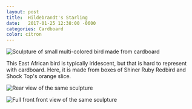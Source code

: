 ```yaml
---
layout: post
title:  Hildebrandt's Starling
date:   2017-01-25 12:38:00 -0600
categories: Cardboard
color: citron
---
```


![Sculpture of small multi-colored bird made from cardboard](https://live.staticflickr.com/65535/50775505108_70fabe4341_b.jpg)

<!--more-->

This East African bird is typically iridescent, but that is hard to represent with cardboard. Here, it is made from boxes of Shiner Ruby Redbird and Shock Top's orange slice.

![Rear view of the same sculpture](https://live.staticflickr.com/65535/50776373152_bb824b96d8_b.jpg)

![Full front front view of the same sculpture](https://live.staticflickr.com/65535/50775505138_fe0394a773_b.jpg)
